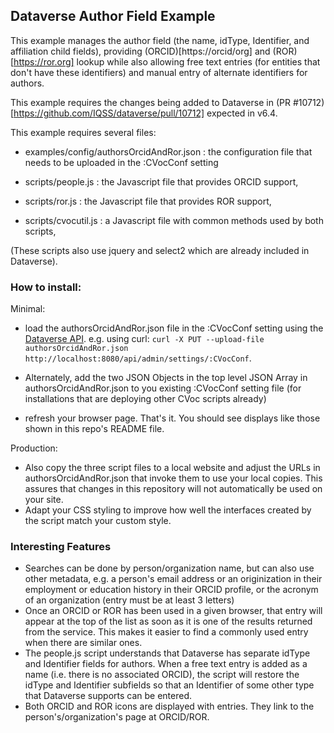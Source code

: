 ## Dataverse Author Field Example

This example manages the author field (the name, idType, Identifier, and affiliation child fields), providing (ORCID)[https://orcid/org] and (ROR)[https://ror.org] lookup while also allowing free text entries (for entities that don't have these identifiers) and manual entry of alternate identifiers for authors.

This example requires the changes being added to Dataverse in (PR #10712)[https://github.com/IQSS/dataverse/pull/10712] expected in v6.4.

This example requires several files:

- examples/config/authorsOrcidAndRor.json : the configuration file that needs to be uploaded in the :CVocConf setting

- scripts/people.js : the Javascript file that provides ORCID support,
- scripts/ror.js : the Javascript file that provides ROR support,
- scripts/cvocutil.js : a Javascript file with common methods used by both scripts,

(These scripts also use jquery and select2 which are already included in Dataverse).

### How to install:

Minimal: 

- load the authorsOrcidAndRor.json file in the :CVocConf setting using the [Dataverse API](https://guides.dataverse.org/en/latest/installation/config.html?highlight=cvocconf). e.g. using curl: `curl -X PUT --upload-file authorsOrcidAndRor.json http://localhost:8080/api/admin/settings/:CVocConf`.

- Alternately, add the two JSON Objects in the top level JSON Array in authorsOrcidAndRor.json to you existing :CVocConf setting file (for installations that are deploying other CVoc scripts already)

- refresh your browser page. That's it. You should see displays like those shown in this repo's README file.

Production:
- Also copy the three script files to a local website and adjust the URLs in authorsOrcidAndRor.json that invoke them to use your local copies. This assures that changes in this repository will not automatically be used on your site.
- Adapt your CSS styling to improve how well the interfaces created by the script match your custom style.

### Interesting Features
- Searches can be done by person/organization name, but can also use other metadata, e.g. a person's email address or an originization in their employment or education history in their ORCID profile, or the acronym of an organization (entry must be at least 3 letters)
- Once an ORCID or ROR has been used in a given browser, that entry will appear at the top of the list as soon as it is one of the results returned from the service. This makes it easier to find a commonly used entry when there are similar ones.
- The people.js script understands that Dataverse has separate idType and Identifier fields for authors. When a free text entry is added as a name (i.e. there is no associated ORCID), the script will restore the idType and Identifier subfields so that an Identifier of some other type that Dataverse supports can be entered.
- Both ORCID and ROR icons are displayed with entries. They link to the person's/organization's page at ORCID/ROR.
